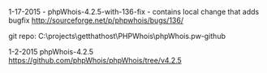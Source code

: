1-17-2015 - phpWhois-4.2.5-with-136-fix  - contains local change that adds bugfix http://sourceforge.net/p/phpwhois/bugs/136/

git repo: C:\projects\getthathost\PHPWhois\phpWhois.pw-github


1-2-2015 phpWhois-4.2.5  https://github.com/phpWhois/phpWhois/tree/v4.2.5